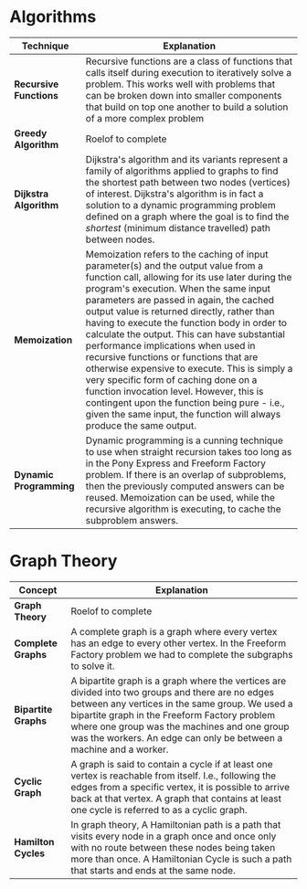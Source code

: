 # Algorithms

| Technique | Explanation |
|------|------------|
| **Recursive Functions** | Recursive functions are a class of functions that calls itself during execution to iteratively solve a problem. This works well with problems that can be broken down into smaller components that build on top one another to build a solution of a more complex problem |
| **Greedy Algorithm** | Roelof to complete |
| **Dijkstra Algorithm** | Dijkstra's algorithm and its variants represent a family of algorithms applied to graphs to find the shortest path between two nodes (vertices) of interest. Dijkstra's algorithm is in fact a solution to a dynamic programming problem defined on a graph where the goal is to find the *shortest* (minimum distance travelled) path between nodes. |
| **Memoization** | Memoization refers to the caching of input parameter(s) and the output value from a function call, allowing for its use later during the program's execution.  When the same input parameters are passed in again, the cached output value is returned directly, rather than having to execute the function body in order to calculate the output.  This can have substantial performance implications when used in recursive functions or functions that are otherwise expensive to execute.  This is simply a very specific form of caching done on a function invocation level.  However, this is contingent upon the function being pure - i.e., given the same input, the function will always produce the same output. |
| **Dynamic Programming** | Dynamic programming is a cunning technique to use when straight recursion takes too long as in the Pony Express and Freeform Factory problem. If there is an overlap of subproblems, then the previously computed answers can be reused. Memoization can be used, while the recursive algorithm is executing, to cache the subproblem answers. |

# Graph Theory

| Concept | Explanation |
|------|------------|
| **Graph Theory** | Roelof to complete  |
| **Complete Graphs** | A complete graph is a graph where every vertex has an edge to every other vertex. In the Freeform Factory problem we had to complete the subgraphs to solve it. |
| **Bipartite Graphs** | A bipartite graph is a graph where the vertices are divided into two groups and there are no edges between any vertices in the same group. We used a bipartite graph in the Freeform Factory problem where one group was the machines and one group was the workers. An edge can only be between a machine and a worker.|
| **Cyclic Graph** | A graph is said to contain a cycle if at least one vertex is reachable from itself.  I.e., following the edges from a specific vertex, it is possible to arrive back at that vertex.  A graph that contains at least one cycle is referred to as a cyclic graph. |
| **Hamilton Cycles** | In graph theory, A Hamiltonian path is a path that visits every node in a graph once and once only with no route between these nodes being taken more than once. A Hamiltonian Cycle is such a path that starts and ends at the same node. |
